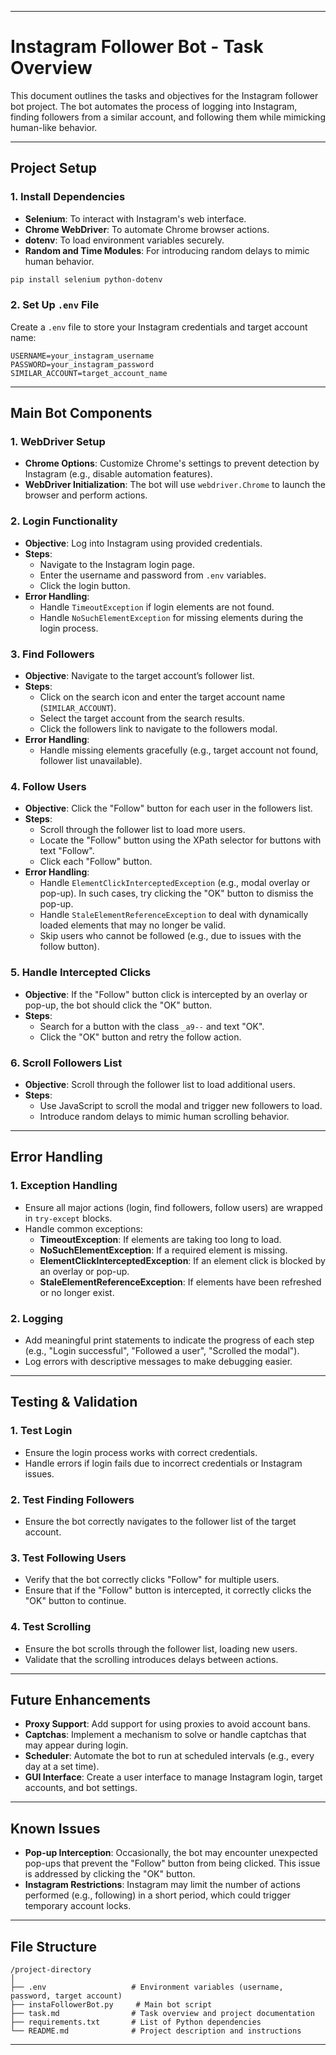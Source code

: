 
---

# Instagram Follower Bot - Task Overview

This document outlines the tasks and objectives for the Instagram follower bot project. The bot automates the process of logging into Instagram, finding followers from a similar account, and following them while mimicking human-like behavior.

---

## **Project Setup**

### **1. Install Dependencies**
- **Selenium**: To interact with Instagram's web interface.
- **Chrome WebDriver**: To automate Chrome browser actions.
- **dotenv**: To load environment variables securely.
- **Random and Time Modules**: For introducing random delays to mimic human behavior.

```bash
pip install selenium python-dotenv
```

### **2. Set Up `.env` File**
Create a `.env` file to store your Instagram credentials and target account name:

```env
USERNAME=your_instagram_username
PASSWORD=your_instagram_password
SIMILAR_ACCOUNT=target_account_name
```

---

## **Main Bot Components**

### **1. WebDriver Setup**
- **Chrome Options**: Customize Chrome's settings to prevent detection by Instagram (e.g., disable automation features).
- **WebDriver Initialization**: The bot will use `webdriver.Chrome` to launch the browser and perform actions.

### **2. Login Functionality**
- **Objective**: Log into Instagram using provided credentials.
- **Steps**:
  - Navigate to the Instagram login page.
  - Enter the username and password from `.env` variables.
  - Click the login button.
- **Error Handling**:
  - Handle `TimeoutException` if login elements are not found.
  - Handle `NoSuchElementException` for missing elements during the login process.

### **3. Find Followers**
- **Objective**: Navigate to the target account’s follower list.
- **Steps**:
  - Click on the search icon and enter the target account name (`SIMILAR_ACCOUNT`).
  - Select the target account from the search results.
  - Click the followers link to navigate to the followers modal.
- **Error Handling**:
  - Handle missing elements gracefully (e.g., target account not found, follower list unavailable).

### **4. Follow Users**
- **Objective**: Click the "Follow" button for each user in the followers list.
- **Steps**:
  - Scroll through the follower list to load more users.
  - Locate the "Follow" button using the XPath selector for buttons with text "Follow".
  - Click each "Follow" button.
- **Error Handling**:
  - Handle `ElementClickInterceptedException` (e.g., modal overlay or pop-up). In such cases, try clicking the "OK" button to dismiss the pop-up.
  - Handle `StaleElementReferenceException` to deal with dynamically loaded elements that may no longer be valid.
  - Skip users who cannot be followed (e.g., due to issues with the follow button).

### **5. Handle Intercepted Clicks**
- **Objective**: If the "Follow" button click is intercepted by an overlay or pop-up, the bot should click the "OK" button.
- **Steps**:
  - Search for a button with the class `_a9--` and text "OK".
  - Click the "OK" button and retry the follow action.

### **6. Scroll Followers List**
- **Objective**: Scroll through the follower list to load additional users.
- **Steps**:
  - Use JavaScript to scroll the modal and trigger new followers to load.
  - Introduce random delays to mimic human scrolling behavior.

---

## **Error Handling**

### **1. Exception Handling**
- Ensure all major actions (login, find followers, follow users) are wrapped in `try-except` blocks.
- Handle common exceptions:
  - **TimeoutException**: If elements are taking too long to load.
  - **NoSuchElementException**: If a required element is missing.
  - **ElementClickInterceptedException**: If an element click is blocked by an overlay or pop-up.
  - **StaleElementReferenceException**: If elements have been refreshed or no longer exist.

### **2. Logging**
- Add meaningful print statements to indicate the progress of each step (e.g., "Login successful", "Followed a user", "Scrolled the modal").
- Log errors with descriptive messages to make debugging easier.

---

## **Testing & Validation**

### **1. Test Login**
- Ensure the login process works with correct credentials.
- Handle errors if login fails due to incorrect credentials or Instagram issues.

### **2. Test Finding Followers**
- Ensure the bot correctly navigates to the follower list of the target account.

### **3. Test Following Users**
- Verify that the bot correctly clicks "Follow" for multiple users.
- Ensure that if the "Follow" button is intercepted, it correctly clicks the "OK" button to continue.

### **4. Test Scrolling**
- Ensure the bot scrolls through the follower list, loading new users.
- Validate that the scrolling introduces delays between actions.

---

## **Future Enhancements**

- **Proxy Support**: Add support for using proxies to avoid account bans.
- **Captchas**: Implement a mechanism to solve or handle captchas that may appear during login.
- **Scheduler**: Automate the bot to run at scheduled intervals (e.g., every day at a set time).
- **GUI Interface**: Create a user interface to manage Instagram login, target accounts, and bot settings.

---

## **Known Issues**

- **Pop-up Interception**: Occasionally, the bot may encounter unexpected pop-ups that prevent the "Follow" button from being clicked. This issue is addressed by clicking the "OK" button.
- **Instagram Restrictions**: Instagram may limit the number of actions performed (e.g., following) in a short period, which could trigger temporary account locks.

---

## **File Structure**

```
/project-directory
│
├── .env                   # Environment variables (username, password, target account)
├── instaFollowerBot.py     # Main bot script
├── task.md                # Task overview and project documentation
├── requirements.txt       # List of Python dependencies
└── README.md              # Project description and instructions
```

---

